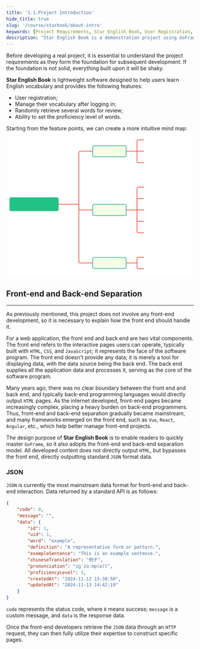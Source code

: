 ```yaml
---
title: '1.1.Project Introduction'
hide_title: true
slug: '/course/starbook/about-intro'
keywords: [Project Requirements, Star English Book, User Registration, Word Management, Proficiency Setting, Front-end and Back-end Separation, Web Application, Front-end Framework, JSON Format, GoFrame Framework]
description: "Star English Book is a demonstration project using GoFrame to help users learn and manage English vocabulary, including registration and login features, and provides random review and proficiency settings. The project adopts a front-end and back-end separation model, using the GoFrame framework for development, outputting standard JSON format data for the front end to fetch and build pages through HTTP requests."
---
```

Before developing a real project, it is essential to understand the project requirements as they form the foundation for subsequent development. If the foundation is not solid, everything built upon it will be shaky.

**Star English Book** is lightweight software designed to help users learn English vocabulary and provides the following features:
- User registration;
- Manage their vocabulary after logging in;
- Randomly retrieve several words for review;
- Ability to set the proficiency level of words.

Starting from the feature points, we can create a more intuitive mind map:
![Feature List](../assets/svg/功能清单.svg)

## Front-end and Back-end Separation
---
As previously mentioned, this project does not involve any front-end development, so it is necessary to explain how the front end should handle it.

For a web application, the front end and back end are two vital components. The front end refers to the interactive pages users can operate, typically built with `HTML`, `CSS`, and `JavaScript`; it represents the face of the software program. The front end doesn't provide any data; it is merely a tool for displaying data, with the data source being the back end. The back end supplies all the application data and processes it, serving as the core of the software program.

Many years ago, there was no clear boundary between the front end and back end, and typically back-end programming languages would directly output `HTML` pages. As the internet developed, front-end pages became increasingly complex, placing a heavy burden on back-end programmers. Thus, front-end and back-end separation gradually became mainstream, and many frameworks emerged on the front end, such as `Vue`, `React`, `Angular`, etc., which help better manage front-end projects.

The design purpose of **Star English Book** is to enable readers to quickly master `GoFrame`, so it also adopts the front-end and back-end separation model. All developed content does not directly output `HTML`, but bypasses the front end, directly outputting standard `JSON` format data.

### JSON
`JSON` is currently the most mainstream data format for front-end and back-end interaction. Data returned by a standard API is as follows:
```json
{
    "code": 0,
    "message": "",
    "data": {
        "id": 1,
        "uid": 1,
        "word": "example",
        "definition": "A representative form or pattern.",
        "exampleSentence": "This is an example sentence.",
        "chineseTranslation": "例子",
        "pronunciation": "ɪɡˈzɑːmp(ə)l",
        "proficiencyLevel": 3,
        "createdAt": "2024-11-12 15:38:50",
        "updatedAt": "2024-11-13 14:42:19"
    }
}
```
`code` represents the status code, where `0` means success; `message` is a custom message, and `data` is the response data.

Once the front-end developers retrieve the `JSON` data through an `HTTP` request, they can then fully utilize their expertise to construct specific pages.